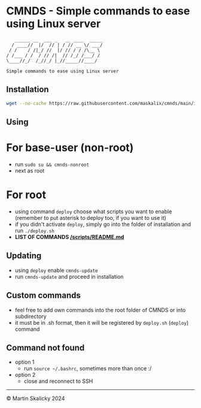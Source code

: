 # CMNDS - Simple commands to ease using Linux server
```
   ______ __  ___ _   __ ____  _____
  / ____//  |/  // | / // __ \/ ___/
 / /    / /|_/ //  |/ // / / /\__ \ 
/ /___ / /  / // /|  // /_/ /___/ / 
\____//_/  /_//_/ |_//_____//____/

Simple commands to ease using Linux server                            
```                                

## Installation
```bash
wget --no-cache https://raw.githubusercontent.com/maskalix/cmnds/main/install.sh && chmod +x install.sh && ./install.sh && rm install.sh
```

## Using
# For base-user (non-root)
- run `sudo su && cmnds-nonroot`
- next as root
# For root
- using command `deploy` choose what scripts you want to enable (remember to put asterisk to deploy too, if you want to use it)
- if you didn't activate `deploy`, simply go into the folder of installation and run `./deploy.sh`
- **LIST OF COMMANDS <a href="https://github.com/maskalix/cmnds/blob/main/scripts/README.md">/scripts/README.md</a>**

## Updating 
- using `deploy` enable `cmnds-update`
- run `cmnds-update` and proceed in installation

## Custom commands
- feel free to add own commands into the root folder of CMNDS or into subdirectory
- it must be in .sh format, then it will be registered by `deploy.sh` (`deploy`) command 

## Command not found
- option 1
   -  run `source ~/.bashrc`, sometimes more than once :/
- option 2
   - close and reconnect to SSH
---
© Martin Skalicky 2024
